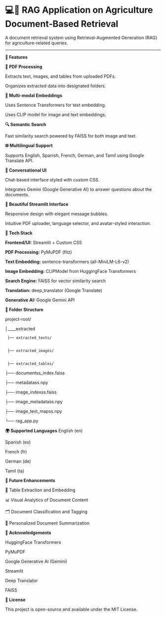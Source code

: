 # 💻📄 **RAG Application on Agriculture Document-Based Retrieval**

A document retrieval system using Retrieval-Augmented Generation (RAG) for agriculture-related queries.

---
**🚀 Features**

**📄 PDF Processing**

Extracts text, images, and tables from uploaded PDFs.


Organizes extracted data into designated folders.


**🧠 Multi-modal Embeddings**


Uses Sentence Transformers for text embedding.


Uses CLIP model for image and text embeddings.


**🔍 Semantic Search**


Fast similarity search powered by FAISS for both image and text.


**🌐 Multilingual Support**


Supports English, Spanish, French, German, and Tamil using Google Translate API.


**💬 Conversational UI**


Chat-based interface styled with custom CSS.


Integrates Gemini (Google Generative AI) to answer questions about the documents.


**🎨 Beautiful Streamlit Interface**


Responsive design with elegant message bubbles.


Intuitive PDF uploader, language selector, and avatar-styled interaction.


**🧰 Tech Stack**


**Frontend/UI:** Streamlit + Custom CSS


**PDF Processing:** PyMuPDF (fitz)


**Text Embedding:** sentence-transformers (all-MiniLM-L6-v2)


**Image Embedding:** CLIPModel from HuggingFace Transformers


**Search Engine:** FAISS for vector similarity search


**Translation:** deep_translator (Google Translate)


**Generative AI:** Google Gemini API


**📁 Folder Structure**

project-root/


│____extracted


     ├── extracted_texts/ 
     
                               
     ├── extracted_images/ 
     
     
     ├── extracted_tables/
     
     
├── documentss_index.faiss


├── metadatass.npy   


├── image_indexss.faiss


├── image_metadatass.npy


├── image_text_mapss.npy


└── rag_app.py 


**🌍 Supported Languages**
English (en)

Spanish (es)

French (fr)

German (de)

Tamil (ta)

**🧪 Future Enhancements**

🧾 Table Extraction and Embedding


📊 Visual Analytics of Document Content


🗂️ Document Classification and Tagging


🧠 Personalized Document Summarization

**🤝 Acknowledgements**

HuggingFace Transformers

PyMuPDF

Google Generative AI (Gemini)

Streamlit

Deep Translator

FAISS

**📜 License**

This project is open-source and available under the MIT License.


